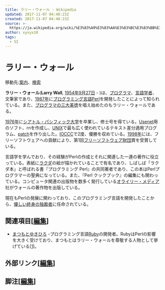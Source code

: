 ```yaml
---
title: ラリー・ウォール - Wikipedia
updated: 2017-11-07 04:40:23Z
created: 2017-11-07 04:40:23Z
source: >-
  https://ja.wikipedia.org/wiki/%E3%83%A9%E3%83%AA%E3%83%BC%E3%83%BB%E3%82%A6%E3%82%A9%E3%83%BC%E3%83%AB
author: xyvyx10
tags:
  - SI
---
```


# ラリー・ウォール

移動先:[案内](https://ja.wikipedia.org/wiki/%E3%83%A9%E3%83%AA%E3%83%BC%E3%83%BB%E3%82%A6%E3%82%A9%E3%83%BC%E3%83%AB#mw-head)、[検索](https://ja.wikipedia.org/wiki/%E3%83%A9%E3%83%AA%E3%83%BC%E3%83%BB%E3%82%A6%E3%82%A9%E3%83%BC%E3%83%AB#p-search)

**ラリー・ウォール**(**Larry Wall**, [1954年](https://ja.wikipedia.org/wiki/1954%E5%B9%B4)[9月27日](https://ja.wikipedia.org/wiki/9%E6%9C%8827%E6%97%A5) - )は、[プログラマ](https://ja.wikipedia.org/wiki/%E3%83%97%E3%83%AD%E3%82%B0%E3%83%A9%E3%83%9E)、[言語学者](https://ja.wikipedia.org/wiki/%E8%A8%80%E8%AA%9E%E5%AD%A6%E8%80%85)、文筆家であり、[1987年](https://ja.wikipedia.org/wiki/1987%E5%B9%B4)に[プログラミング言語](https://ja.wikipedia.org/wiki/%E3%83%97%E3%83%AD%E3%82%B0%E3%83%A9%E3%83%9F%E3%83%B3%E3%82%B0%E8%A8%80%E8%AA%9E)[Perl](https://ja.wikipedia.org/wiki/Perl)を開発したことによって知られている。また、[プログラマの三大美徳](https://ja.wikipedia.org/wiki/%E3%83%97%E3%83%AD%E3%82%B0%E3%83%A9%E3%83%9E#.E3.83.97.E3.83.AD.E3.82.B0.E3.83.A9.E3.83.9E.E3.81.AE.E4.B8.89.E5.A4.A7.E7.BE.8E.E5.BE.B3)を唱え始めたのもラリー・ウォールである。

[1976年](https://ja.wikipedia.org/wiki/1976%E5%B9%B4)に[シアトル・パシフィック大学](https://ja.wikipedia.org/w/index.php?title=%E3%82%B7%E3%82%A2%E3%83%88%E3%83%AB%E3%83%BB%E3%83%91%E3%82%B7%E3%83%95%E3%82%A3%E3%83%83%E3%82%AF%E5%A4%A7%E5%AD%A6&action=edit&redlink=1)を卒業し、修士号を得ている。[Usenet](https://ja.wikipedia.org/wiki/%E3%83%8D%E3%83%83%E3%83%88%E3%83%8B%E3%83%A5%E3%83%BC%E3%82%B9)用のソフト、rnを作成し、[UNIX](https://ja.wikipedia.org/wiki/UNIX)で最も広く使われているテキスト差分適用プログラム、[patch](https://ja.wikipedia.org/wiki/Patch)を作り出した。[IOCCC](https://ja.wikipedia.org/wiki/IOCCC)で2度、優勝を収めている。[1998年](https://ja.wikipedia.org/wiki/1998%E5%B9%B4)には、フリーソフトウェアへの貢献により、第1回[フリーソフトウェア財団](https://ja.wikipedia.org/wiki/%E3%83%95%E3%83%AA%E3%83%BC%E3%82%BD%E3%83%95%E3%83%88%E3%82%A6%E3%82%A7%E3%82%A2%E8%B2%A1%E5%9B%A3)賞を受賞している。

言語学を学んでおり、その経験がPerlの作成とそれに関連した一連の著作に役立っている。表紙に[ラクダ](https://ja.wikipedia.org/wiki/%E3%83%A9%E3%82%AF%E3%83%80)の絵が描かれていることで有名であり、しばしば「ラクダ本」と呼ばれる書『プログラミング Perl』の共同著者であり、この本はPerlプログラマーの聖典になっている。また、『Perl クックブック』の編集にも関わっている。コンピュータ関連の出版物を数多く発行している[オライリー・メディア](https://ja.wikipedia.org/wiki/%E3%82%AA%E3%83%A9%E3%82%A4%E3%83%AA%E3%83%BC%E3%83%BB%E3%83%A1%E3%83%87%E3%82%A3%E3%82%A2)社がウォールの著作物を出版している。

現在もPerlの発展に関わっており、このプログラミング言語を開発したことから、[優しい終身の独裁者](https://ja.wikipedia.org/wiki/%E5%84%AA%E3%81%97%E3%81%84%E7%B5%82%E8%BA%AB%E3%81%AE%E7%8B%AC%E8%A3%81%E8%80%85)に任命されている。

## 関連項目[[編集](https://ja.wikipedia.org/w/index.php?title=%E3%83%A9%E3%83%AA%E3%83%BC%E3%83%BB%E3%82%A6%E3%82%A9%E3%83%BC%E3%83%AB&action=edit&section=1&editintro=Template:BLP_editintro)]

- [まつもとゆきひろ](https://ja.wikipedia.org/wiki/%E3%81%BE%E3%81%A4%E3%82%82%E3%81%A8%E3%82%86%E3%81%8D%E3%81%B2%E3%82%8D) -プログラミング言語[Ruby](https://ja.wikipedia.org/wiki/Ruby)の開発者。RubyはPerlの影響を大きく受けており、まつもとはラリー・ウォールを尊敬する人物として挙げている[[1]](https://ja.wikipedia.org/wiki/%E3%83%A9%E3%83%AA%E3%83%BC%E3%83%BB%E3%82%A6%E3%82%A9%E3%83%BC%E3%83%AB#cite_note-1)。

## 外部リンク[[編集](https://ja.wikipedia.org/w/index.php?title=%E3%83%A9%E3%83%AA%E3%83%BC%E3%83%BB%E3%82%A6%E3%82%A9%E3%83%BC%E3%83%AB&action=edit&section=2&editintro=Template:BLP_editintro)]

## 脚注[[編集](https://ja.wikipedia.org/w/index.php?title=%E3%83%A9%E3%83%AA%E3%83%BC%E3%83%BB%E3%82%A6%E3%82%A9%E3%83%BC%E3%83%AB&action=edit&section=3&editintro=Template:BLP_editintro)]